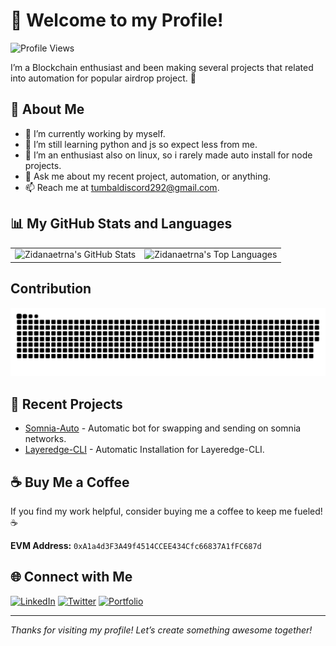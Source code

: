 # 👋 Welcome to my Profile!

![Profile Views](https://komarev.com/ghpvc/?username=zidanaetrna&color=blue)

I’m a Blockchain enthusiast and been making several projects that related into automation for popular airdrop project. 🚀

## 🌟 About Me
- 🔭 I’m currently working by myself.
- 🌱 I’m still learning python and js so expect less from me.
- 👯 I’m an enthusiast also on linux, so i rarely made auto install for node projects.
- 💬 Ask me about my recent project, automation, or anything.
- 📫 Reach me at tumbaldiscord292@gmail.com.

## 📊 My GitHub Stats and Languages
<table>
  <tr>
    <td><img src="https://github-readme-stats.vercel.app/api?username=zidanaetrna&show_icons=true&theme=radical" alt="Zidanaetrna's GitHub Stats"></td>
    <td><img src="https://github-readme-stats.vercel.app/api/top-langs/?username=zidanaetrna&layout=donut&theme=radical" alt="Zidanaetrna's Top Languages"></td>
  </tr>
</table>

## Contribution 
<img src="https://github.com/zidanaetrna/zidanaetrna/blob/main/output/snake.svg" alt="Contribution Snake">

## 📌 Recent Projects
- [Somnia-Auto](https://github.com/zidanaetrna/somnia-auto) - Automatic bot for swapping and sending on somnia networks.
- [Layeredge-CLI](https://github.com/zidanaetrna/layeredge-cli) - Automatic Installation for Layeredge-CLI.

## ☕ Buy Me a Coffee
If you find my work helpful, consider buying me a coffee to keep me fueled! ☕

**EVM Address:** `0xA1a4d3F3A49f4514CCEE434Cfc66837A1fFC687d` 

## 🌐 Connect with Me
[![LinkedIn](https://img.shields.io/badge/LinkedIn-0077B5?style=flat&logo=linkedin&logoColor=white)](https://www.linkedin.com/in/zidan-mutaqin-b3b805313/)
[![Twitter](https://img.shields.io/badge/Twitter-1DA1F2?style=flat&logo=twitter&logoColor=white)](https://x.com/jaydenhanami)
[![Portfolio](https://img.shields.io/badge/Portfolio-FF7139?style=flat&logo=firefox&logoColor=white)](https://github.com/zidanaetrna?tab=repositories)

---

*Thanks for visiting my profile! Let’s create something awesome together!*

